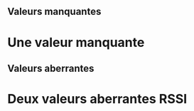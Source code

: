 ## Valeurs manquantes 
# Une valeur manquante 

## Valeurs aberrantes
# Deux valeurs aberrantes RSSI